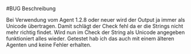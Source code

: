 #BUG Beschreibung

Bei Verwendung vom Agent 1.2.8 oder neuer wird der Output ja immer als Unicode übertragen.
Damit schlägt der Check fehl da er die Strings nicht mehr richtig findet.
Wird nun im Check der String als Unicode angegeben funktioniert alles wieder.
Getestet hab ich das auch mit einem älteren Agenten und keine Fehler erhalten.
